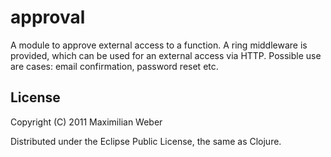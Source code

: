 # approval

A module to approve external access to a function. A ring
middleware is provided, which can be used for an external access via
HTTP. Possible use are cases: email confirmation, password reset etc.

## License

Copyright (C) 2011 Maximilian Weber

Distributed under the Eclipse Public License, the same as Clojure.
